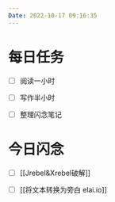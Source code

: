 ```yaml
---
Date: 2022-10-17 09:16:35
---
```


# 每日任务
- [ ] 阅读一小时
- [ ] 写作半小时
- [ ] 整理闪念笔记


# 今日闪念
- [ ] [[Jrebel&Xrebel破解]]
- [ ] [[将文本转换为旁白 elai.io]]


